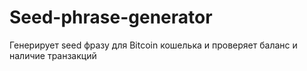 # Seed-phrase-generator
Генерирует seed фразу для Bitcoin кошелька и проверяет баланс и наличие транзакций
